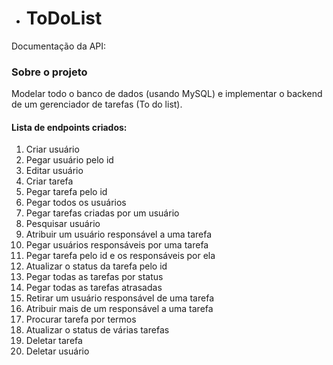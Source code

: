 - # ToDoList

Documentação da API: 

### Sobre o projeto

Modelar todo o banco de dados (usando MySQL) e implementar o backend de um gerenciador de tarefas (To do list).

#### Lista de endpoints criados:

1. Criar usuário
2. Pegar usuário pelo id
3. Editar usuário
4. Criar tarefa
5. Pegar tarefa pelo id
6. Pegar todos os usuários
7. Pegar tarefas criadas por um usuário
8. Pesquisar usuário 
9. Atribuir um usuário responsável a uma tarefa
10. Pegar usuários responsáveis por uma tarefa
11. Pegar tarefa pelo id e os responsáveis por ela 
12. Atualizar o status da tarefa pelo id
13. Pegar todas as tarefas por status 
14. Pegar todas as tarefas atrasadas
15. Retirar um usuário responsável de uma tarefa
16. Atribuir mais de um responsável a uma tarefa
17. Procurar tarefa por termos
18. Atualizar o status de várias tarefas
19. Deletar tarefa
20. Deletar usuário
